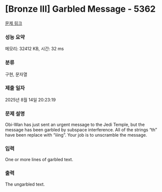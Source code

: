# [Bronze III] Garbled Message - 5362 

[문제 링크](https://www.acmicpc.net/problem/5362) 

### 성능 요약

메모리: 32412 KB, 시간: 32 ms

### 분류

구현, 문자열

### 제출 일자

2025년 8월 14일 20:23:19

### 문제 설명

<p>Obi-Wan has just sent an urgent message to the Jedi Temple, but the message has been garbled by subspace interference. All of the strings “th” have been replace with “iiing”. Your job is to unscramble the message.</p>

### 입력 

 <p>One or more lines of garbled text.</p>

### 출력 

 <p>The ungarbled text.</p>

